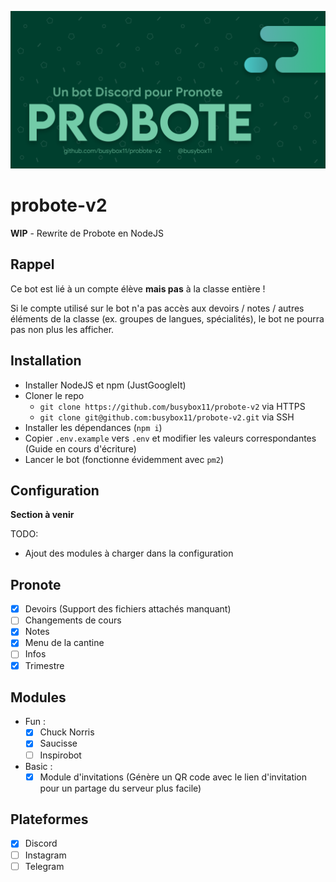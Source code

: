 ![Bannière de Probote](Banner.png)

# probote-v2
**WIP** - Rewrite de Probote en NodeJS

## Rappel
Ce bot est lié à un compte élève **mais pas** à la classe entière !

Si le compte utilisé sur le bot n'a pas accès aux devoirs / notes / autres éléments de la classe (ex. groupes de langues, spécialités), le bot ne pourra pas non plus les afficher.

## Installation
- Installer NodeJS et npm (JustGoogleIt)
- Cloner le repo
    * `git clone https://github.com/busybox11/probote-v2` via HTTPS
    * `git clone git@github.com:busybox11/probote-v2.git` via SSH
- Installer les dépendances (`npm i`)
- Copier `.env.example` vers `.env` et modifier les valeurs correspondantes (Guide en cours d'écriture)
- Lancer le bot (fonctionne évidemment avec `pm2`)

## Configuration
**Section à venir**

TODO:
- Ajout des modules à charger dans la configuration

## Pronote
- [X] Devoirs (Support des fichiers attachés manquant)
- [ ] Changements de cours
- [X] Notes
- [X] Menu de la cantine
- [ ] Infos
- [X] Trimestre

## Modules
- Fun :
   * [X] Chuck Norris
   * [X] Saucisse
   * [ ] Inspirobot
- Basic :
   * [X] Module d'invitations
            (Génère un QR code avec le lien d'invitation pour un partage du serveur plus facile)

## Plateformes
- [X] Discord
- [ ] Instagram
- [ ] Telegram
